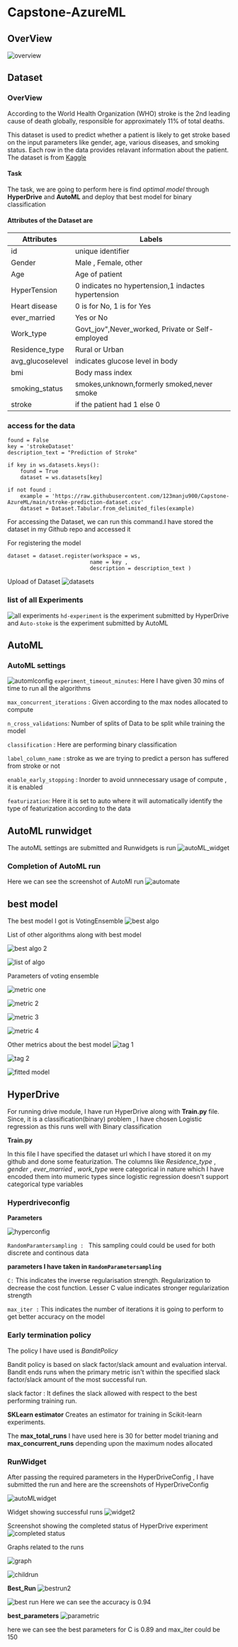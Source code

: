 # Capstone-AzureML
## OverView
![overview](https://user-images.githubusercontent.com/51949018/115182812-3f580a00-a0f8-11eb-9662-c5debd425452.png)

## Dataset
### OverView
According to the World Health Organization (WHO) stroke is the 2nd leading cause of death globally, responsible for approximately 11% of total deaths.


This dataset is used to predict whether a patient is likely to get stroke based on the input parameters like gender, age, various diseases, and smoking status. Each row in the data provides relavant information about the patient. The dataset is from [Kaggle](https://www.kaggle.com/fedesoriano/stroke-prediction-dataset)

#### Task 
The task, we are going to perform here is find *optimal model* through **HyperDrive** and **AutoML** and deploy that best model for binary classification 

#### Attributes of the Dataset are                                             
| Attributes     | Labels                                             |
|----------------|----------------------------------------------------|
|id              | unique identifier                                  |
|Gender          | Male , Female, other                               |
|Age             | Age of patient                                     |
|HyperTension    | 0 indicates no hypertension,1 indactes hypertension|
|Heart disease   | 0 is for No, 1 is for Yes                          |
|ever_married    | Yes or No                                          |
|Work_type       |Govt_jov",Never_worked, Private or Self-employed    |
|Residence_type  | Rural or Urban                                     |
|avg_glucoselevel|indicates glucose level in body                     |
|bmi             | Body mass index                                    |
|smoking_status  |smokes,unknown,formerly smoked,never smoke          |
|stroke          |if the patient had 1 else 0                         |


### access for the data 
```
found = False
key = 'strokeDataset'
description_text = "Prediction of Stroke"

if key in ws.datasets.keys():
    found = True
    dataset = ws.datasets[key]
    
if not found :
    example = 'https://raw.githubusercontent.com/123manju900/Capstone-AzureML/main/stroke-prediction-dataset.csv'
    dataset = Dataset.Tabular.from_delimited_files(example) 
```
For accessing the Dataset, we can run this command.I have stored the dataset in my Github repo and accessed it 

For registering the model 
```
dataset = dataset.register(workspace = ws,
                          name = key , 
                          description = description_text )
```
Upload of Dataset 
![datasets](https://user-images.githubusercontent.com/51949018/115184858-50a31580-a0fc-11eb-8383-9077df31559d.png)

### list of all Experiments
![all experiments](https://user-images.githubusercontent.com/51949018/115185011-a081dc80-a0fc-11eb-8f33-12ffc2dc293f.png)
`hd-experiment` is the experiment submitted by HyperDrive and `Auto-stoke` is the experiment submitted by AutoML

## AutoML
### AutoML settings
![automlconfig](https://user-images.githubusercontent.com/51949018/115185377-577e5800-a0fd-11eb-8233-dd523106f0a6.png)
`experiment_timeout_minutes`: Here I have given 30 mins of time to run all the algorithms

`max_concurrent_iterations` : Given according to the max nodes allocated to compute

`n_cross_validations`: Number of splits of Data to be split while training the model

`classification` : Here are performing binary classification

`label_column_name` : stroke as we are trying to predict a person has suffered from stroke or not

`enable_early_stopping` : Inorder to avoid unnnecessary usage of compute , it is enabled

`featurization`: Here it is set to auto where it will automatically identify the type of featurization according to the data

## AutoML runwidget
The autoML settings are submitted and Runwidgets is run 
![autoML_widget](https://user-images.githubusercontent.com/51949018/115190110-29047b00-a105-11eb-87f5-cac7d592dcf0.png)

### Completion of AutoML run 
Here we can see the screenshot of AutoMl run
![automate](https://user-images.githubusercontent.com/51949018/115190497-bc3db080-a105-11eb-81b4-fd889d5e328a.png)

## best model
The best model I got is VotingEnsemble
![best algo](https://user-images.githubusercontent.com/51949018/115190961-674e6a00-a106-11eb-8225-20e256e17867.png)

List of other algorithms along with best model 

![best algo 2](https://user-images.githubusercontent.com/51949018/115190982-6cabb480-a106-11eb-94e3-f3abe550dc79.png)

![list of algo](https://user-images.githubusercontent.com/51949018/115191262-d1ffa580-a106-11eb-9af9-72e5010135e5.png)

Parameters of voting ensemble


![metric one](https://user-images.githubusercontent.com/51949018/115191619-4e928400-a107-11eb-904d-48a48c5fd068.png)

![metric 2](https://user-images.githubusercontent.com/51949018/115191646-56eabf00-a107-11eb-8f23-84f1a4823f9f.png)

![metric 3](https://user-images.githubusercontent.com/51949018/115191658-5ce0a000-a107-11eb-97ac-6fb9a4c79f87.png)

![metric 4](https://user-images.githubusercontent.com/51949018/115191671-610cbd80-a107-11eb-9c61-b7f0c325fc75.png)

Other metrics about the best model 
![tag 1](https://user-images.githubusercontent.com/51949018/115192089-f4de8980-a107-11eb-8822-c43c56d0aa52.png)

![tag 2](https://user-images.githubusercontent.com/51949018/115192096-f740e380-a107-11eb-9e2b-ba224da5704d.png)

![fitted model](https://user-images.githubusercontent.com/51949018/115192124-0162e200-a108-11eb-894e-5ea73e25e878.png)


## HyperDrive
For running drive module, I have run HyperDrive  along with **Train.py** file. Since, it is a classification(binary) problem , I have chosen Logistic regression as this runs well with Binary classification 

**Train.py**

In this file I have specified the dataset url which I have stored it on my github and done some featurization. The columns like *Residence_type* , *gender* , *ever_married* , *work_type* were categorical in nature which I have encoded them into mumeric types since logistic regression doesn't support categorical type variables 

### Hyperdriveconfig

**Parameters**

![hyperconfig](https://user-images.githubusercontent.com/51949018/115199321-b7cac500-a110-11eb-89f5-a7f428902d84.png)

`RandomParamtersampling : ` This sampling could could be used for both discrete and continous data 

**parameters I have taken in `RandomParametersampling `**
  
  `C:` This indicates the inverse regularisation strength. Regularization to decrease the cost function. Lesser C value indicates stronger regularization strength
  
  
  `max_iter :` This indicates the number of iterations it is going to perform to get better accuracy on the model
  
  ### Early termination policy 
  
  The policy I have used is *BanditPolicy* 
  
  Bandit policy is based on slack factor/slack amount and evaluation interval. Bandit ends runs when the primary metric isn't within the specified slack factor/slack amount of the most successful run.
  
  slack factor : It defines the slack allowed with respect to the best performing training run.
  
  
  **SKLearn estimator**
  Creates an estimator for training in Scikit-learn experiments.
  
  The **max_total_runs** I have used here is 30 for better model trianing and **max_concurrent_runs** depending upon the maximum nodes allocated
  
  ### RunWidget
  After passing the required parameters in the HyperDriveConfig , I have submitted the run and here are the screenshots of HyperDriveConfig
  
  ![autoMLwidget](https://user-images.githubusercontent.com/51949018/115205593-59edab80-a117-11eb-8d8e-9592a349212b.png)
  
  Widget showing successful runs 
  ![widget2](https://user-images.githubusercontent.com/51949018/115205603-5c500580-a117-11eb-90aa-ff6de98e77ac.png)
  
  Screenshot showing the completed status of HyperDrive experiment
  ![completed status](https://user-images.githubusercontent.com/51949018/115205931-afc25380-a117-11eb-9bc3-8e0cca111964.png)
  
  Graphs related to the runs
  
  ![graph](https://user-images.githubusercontent.com/51949018/115206550-5870b300-a118-11eb-8493-7792d146f0c2.png)
  
  ![childrun](https://user-images.githubusercontent.com/51949018/115206566-5ad30d00-a118-11eb-9ba8-b0bf1482240c.png)
  
  **Best_Run**
  ![bestrun2](https://user-images.githubusercontent.com/51949018/115206728-8524ca80-a118-11eb-9adb-22e253e7ef05.png)
  
  ![best run](https://user-images.githubusercontent.com/51949018/115206740-87872480-a118-11eb-81d0-1c4c991465e4.png)
  Here we can see the accuracy is 0.94 
  
  **best_parameters**
  ![parametric](https://user-images.githubusercontent.com/51949018/115207380-2d3a9380-a119-11eb-95cb-eb57c83e7769.png)
  
  here we can see the best parameters for C is 0.89 and max_iter could be 150 
  
  
  
  
  
  
  
  
  
  
  
  
  















